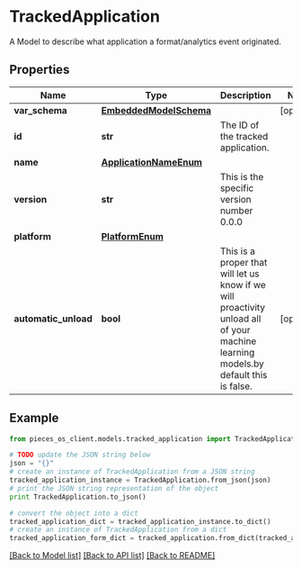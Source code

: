 # TrackedApplication

A Model to describe what application a format/analytics event originated.

## Properties

Name | Type | Description | Notes
------------ | ------------- | ------------- | -------------
**var_schema** | [**EmbeddedModelSchema**](EmbeddedModelSchema.md) |  | [optional] 
**id** | **str** | The ID of the tracked application. | 
**name** | [**ApplicationNameEnum**](ApplicationNameEnum.md) |  | 
**version** | **str** | This is the specific version number 0.0.0 | 
**platform** | [**PlatformEnum**](PlatformEnum.md) |  | 
**automatic_unload** | **bool** | This is a proper that will let us know if we will proactivity unload all of your machine learning models.by default this is false. | [optional] 

## Example

```python
from pieces_os_client.models.tracked_application import TrackedApplication

# TODO update the JSON string below
json = "{}"
# create an instance of TrackedApplication from a JSON string
tracked_application_instance = TrackedApplication.from_json(json)
# print the JSON string representation of the object
print TrackedApplication.to_json()

# convert the object into a dict
tracked_application_dict = tracked_application_instance.to_dict()
# create an instance of TrackedApplication from a dict
tracked_application_form_dict = tracked_application.from_dict(tracked_application_dict)
```
[[Back to Model list]](../README.md#documentation-for-models) [[Back to API list]](../README.md#documentation-for-api-endpoints) [[Back to README]](../README.md)


